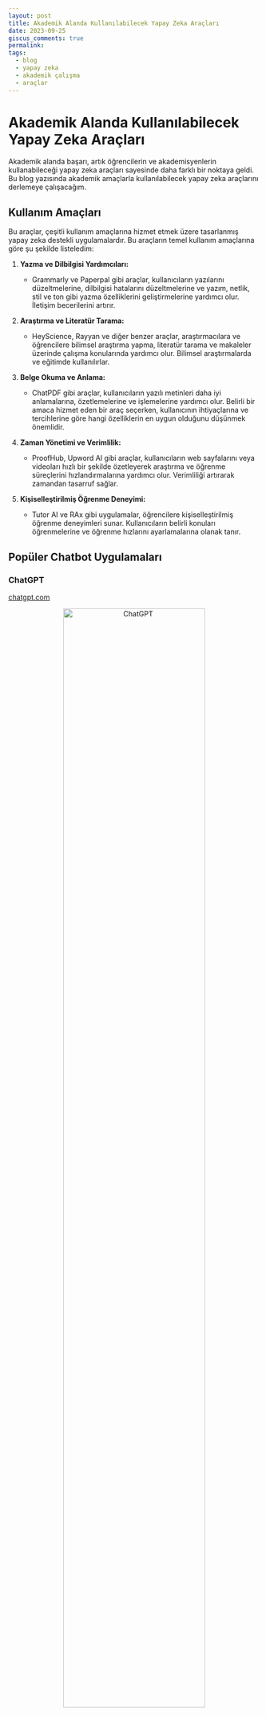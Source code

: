 ```yaml
---
layout: post
title: Akademik Alanda Kullanılabilecek Yapay Zeka Araçları
date: 2023-09-25
giscus_comments: true
permalink: 
tags:
  - blog
  - yapay zeka
  - akademik çalışma
  - araçlar
---
```


# Akademik Alanda Kullanılabilecek Yapay Zeka Araçları

Akademik alanda başarı, artık öğrencilerin ve akademisyenlerin kullanabileceği yapay zeka araçları sayesinde daha farklı bir noktaya geldi. Bu blog yazısında akademik amaçlarla kullanılabilecek yapay zeka araçlarını derlemeye çalışacağım.

## Kullanım Amaçları

Bu araçlar, çeşitli kullanım amaçlarına hizmet etmek üzere tasarlanmış yapay zeka destekli uygulamalardır. Bu araçların temel kullanım amaçlarına göre şu şekilde listeledim:

1. **Yazma ve Dilbilgisi Yardımcıları:**
   - Grammarly ve Paperpal gibi araçlar, kullanıcıların yazılarını düzeltmelerine, dilbilgisi hatalarını düzeltmelerine ve yazım, netlik, stil ve ton gibi yazma özelliklerini geliştirmelerine yardımcı olur. İletişim becerilerini artırır.

2. **Araştırma ve Literatür Tarama:**
   - HeyScience, Rayyan ve diğer benzer araçlar, araştırmacılara ve öğrencilere bilimsel araştırma yapma, literatür tarama ve makaleler üzerinde çalışma konularında yardımcı olur. Bilimsel araştırmalarda ve eğitimde kullanılırlar.

3. **Belge Okuma ve Anlama:**
   - ChatPDF gibi araçlar, kullanıcıların yazılı metinleri daha iyi anlamalarına, özetlemelerine ve işlemelerine yardımcı olur. Belirli bir amaca hizmet eden bir araç seçerken, kullanıcının ihtiyaçlarına ve tercihlerine göre hangi özelliklerin en uygun olduğunu düşünmek önemlidir.

4. **Zaman Yönetimi ve Verimlilik:**
   - ProofHub, Upword AI gibi araçlar, kullanıcıların web sayfalarını veya videoları hızlı bir şekilde özetleyerek araştırma ve öğrenme süreçlerini hızlandırmalarına yardımcı olur. Verimliliği artırarak zamandan tasarruf sağlar.

5. **Kişiselleştirilmiş Öğrenme Deneyimi:**
   - Tutor AI ve RAx gibi uygulamalar, öğrencilere kişiselleştirilmiş öğrenme deneyimleri sunar. Kullanıcıların belirli konuları öğrenmelerine ve öğrenme hızlarını ayarlamalarına olanak tanır.

## Popüler Chatbot Uygulamaları

### ChatGPT 
[chatgpt.com](https://chat.openai.com/)

<div align="center">
  <img src="https://images.pexels.com/photos/15863066/pexels-photo-15863066/free-photo-of-internet-teknoloji-is-dizayn.jpeg" alt="ChatGPT" width="75%">
</div>


Kasım 2022'de piyasaya sürülen OpenAI sohbet robotu ChatGPT, akademik araştırmacılara çeşitli şekillerde yardımcı olabilecek bir yapay zeka aracıdır. Ancak, botun sahip olduğu bilgilerin tamamen güvenilir olmadığını ve hatta bazen yanlış olabileceğini unutmamak önemlidir.

ChatGPT, araştırma konunuzla ilgili belirli soruları yanıtlayabilir. Aynı zamanda önemli makaleler, yazarlar veya eğilimler hakkında önerilerde bulunarak literatür taramasının ilk aşamalarına yardımcı olabilir. Ancak, güvenilir bilimsel kaynakları kullanarak kapsamlı bir literatür taraması yapmanız gerektiğini unutmamanız önemlidir.

Bu yapay zeka sohbet robotu ayrıca araştırma soruları, hipotezler veya deneysel tasarımlar hakkında fikir üretmenize yardımcı olabilir. Karmaşık kavramları basitleştirilmiş açıklamalarla sunarak anlayışınızı derinleştirmenize katkıda bulunabilir. Ayrıca, yazınızın dilbilgisi ve kelime seçimi konusunda da düzeltmeler yaparak daha akıcı ve anlaşılır bir metin oluşturmanıza yardımcı olabilir.

Aşağıdaki blog gönderisinde ChatGPT'nin akademik alanda nasıl kullanılabileceğini daha ayrıntılı olarak inceleyebilirsiniz: 

[ChatGPT: Akademik Araştırmalarda Kullanımı](https://canererden.com/blog/2023/akademik_yayinlarda_chatgpt_promptlar/)

Youtube'da bu konuda bir video da bulunmaktadır:

[![Video Title](https://img.youtube.com/vi/IqfYYxmbTuM/0.jpg)](https://www.youtube.com/watch?v=IqfYYxmbTuM)

Ancak, ChatGPT'nin sunduğu bilgilerin her zaman doğru ve güncel olmadığını unutmamanız önemlidir. Araştırma sürecinizin her aşamasında dikkatli ve eleştirel bir yaklaşım benimsemeli ve güvenilir kaynakları kullanmalısınız. ChatGPT, araştırma çalışmalarınızı destekleyebilir, ancak bu destek kapsamlı bir insan incelemesi ve güvenilir kaynakların kullanımı ile tamamlanmalıdır.

### Google Bard 
[https://bard.google.com/](https://bard.google.com/)

<div align="center">
  <img src="https://images.pexels.com/photos/18272890/pexels-photo-18272890/free-photo-of-bina-sanayi-kentsel-sirket.jpeg" alt="Google Bard academic usage" width="50%">
</div>

Bard, Google tarafından tasarlanan konuşmaya dayalı ve üretken bir yapay zeka sohbet robotudur. 137 milyar parametre üzerinde eğitilmiş olan Bard, geniş bir konuda bilgi sunabilir ve kullanıcıların çeşitli soruları yanıtlamak veya görevleri yerine getirmek için kullanabilirler. Benzer şekilde, ChatGPT gibi bir yapay zeka asistanı olarak işlev görür.

Bard, akademik araştırmacılara çeşitli şekillerde yardımcı olabilir. Örneğin, araştırma konunuzla ilgili belirli soruları yanıtlayabilir. Aynı zamanda önemli makaleler, yazarlar veya eğilimler hakkında önerilerde bulunarak literatür taramasının ilk aşamalarına yardımcı olabilir. 

<div align="center">
   <img src="https://d1aeya7jd2fyco.cloudfront.net/uploads/2023/05/22/top-10-ways-to-use-bard-as-a-student.webp" alt="How to use Google Bard for academic usage" width="90%">
</div>

Bununla ilgili daha fazla bilgi için aşağıdaki videoyu izleyebilirsiniz:

[![Video Title](https://img.youtube.com/vi/PbiwGAU5rj0/0.jpg)](https://www.youtube.com/watch?v=PbiwGAU5rj0)

Yine hatırlatalım... Güvenilir bilimsel kaynakları kullanarak kapsamlı bir literatür taraması yapmanız gerektiğini unutmamanız önemlidir.

## Yazma ve Dilbilgisi Yardımcıları

### Grammarly 
[grammarly.com](https://grammarly.com/)

<div align="center">
  <img src="https://bit.ly/46nvTbh" alt="Grammarly Academic Usage" width="75%">
</div>

Dilbilgisi açısından, kullanıcılar yapay zeka destekli çevrimiçi yazma yardımcısı Grammarly ile yazılarını geliştirebilirler. Grammarly, dilbilgisi, yazım, noktalama işaretleri ve dil stilini iyileştirmek için çeşitli araçlar sunar.

**Dilbilgisi ve Yazım Kontrolü:** Grammarly, kullanıcıların metinlerini dilbilgisi hatalarına ve yazım hatalarına karşı kontrol etmelerine yardımcı olur. Noktalama işaretleri

 dahil olmak üzere yazım hatalarını düzeltir.

**Stil ve Ton Düzenlemeleri:** Grammarly, metinlerin stilini ve tonunu iyileştirmek için öneriler sunar. Bu, metnin daha tutarlı ve etkili olmasına yardımcı olabilir.

**Alıntı Oluşturucu:** Araştırma makaleleri veya raporlar yazanlar için Grammarly, alıntılar ve kaynakları düzenlemek ve alıntıları oluşturmak için kullanışlı bir araç sunar.

**İntihal Kontrolü:** Grammarly, yazıların intihal içerip içermediğini kontrol etmek için kullanılabilir. Bu özellik, akademik ve profesyonel yazılarda çok önemlidir.

**Çeşitli Platformlara Entegrasyon:** Grammarly, Windows, Mac, iOS ve Android platformlarında 500.000'den fazla uygulama ve web sitesi ile sorunsuz bir şekilde entegre olabilir.

**Farklı Kullanıcı Gruplarına Uygun Planlar:** Grammarly, bireyler, gruplar, şirketler ve eğitim kurumları için farklı ihtiyaçları karşılamak üzere çeşitli planlar sunar.

**Blog İçerikleri:** Ayrıca, Grammarly farklı konularda bloglar sunar, bu da kullanıcıların dilbilgisi ve yazım konularında daha fazla bilgi edinmelerine yardımcı olabilir.

Grammarly, kullanıcıların yazılı iletişimlerini daha etkili ve doğru hale getirmelerine yardımcı olan güçlü bir dilbilgisi ve yazım aracıdır. Hem bireysel hem de kurumsal kullanıcılar için çeşitli özellikler sunar.

Ayrıca üniversitelere sunulan Grammarly Premium üyeliği ile ilgili bilgi almak için aşağıdaki bağlantıyı ziyaret edebilirsiniz:

[Grammarly Premium Üyeliği](https://www.grammarly.com/edu)

Word eklentisi sayesinde yazılarınızı doğrudan Word belgeleri üzerinde düzenleyebilirsiniz. Word eklentisi uzun dokümanlarda çok stabil çalışmasa da sabırlı bir kullanıcı ya da kısa yazılar için iş görebilir :) 

<div align="center">
   <img src="https://i.vgy.me/QV6W1i.png" alt="Grammarly Academic Usage" width="75%">
</div>

### Copy.ai
[https://copy.ai/](https://copy.ai/)

<div align="center">
  <img src="https://bit.ly/3sYXTUg" alt="Your Image" width="75%">
</div>

Copy.ai, yapay zeka destekli bir metin oluşturma platformudur. Bu platform, kullanıcılara çeşitli metinler oluşturmalarına yardımcı olur, örneğin reklam başlıkları, blog gönderileri, ürün açıklamaları, sosyal medya içerikleri ve daha fazlası. Kullanıcılar metin oluşturma görevlerini hızlandırmak ve metinlerini geliştirmek için Copy.ai'nin önerilerini kullanabilirler.

Copy.ai'nin bazı özellikleri şunlardır:

- **Ürün Açıklamaları:** E-ticaret siteleri ve mağazaları için ürün açıklamaları oluşturabilirsiniz.
- **Blog Gönderileri:** Blog yazarları için başlık ve içerik önerileri sunar.
- **Reklam Metinleri:** Dijital reklam kampanyaları için etkili başlıklar ve metinler oluşturabilirsiniz.
- **İçerik Genişletme:** Mevcut metinleri daha uzun ve kapsamlı hale getirebilirsiniz.

Copy.ai, metin yazarları, pazarlamacılar ve içerik üreticileri için hızlı ve yaratıcı bir metin oluşturma aracı olarak kullanılabilir. Ancak, kullanıcıların oluşturulan metinleri dikkatle gözden geçirerek ve özelleştirerek sonuçları kişiselleştirmeleri önemlidir.

Özelleştirilmiş metinler için önceden yüklenmiş komutları kullanabilirsiniz:

<div align="center">
  <img src="https://i.vgy.me/EC7RYv.png" alt="Your Image" width="75%">
</div>

Görebildiğim kadarıyla 30.000 karaktere kadar ücretsiz kullanım imkanı sunuyor. Ücretsiz sürümde oluşturulan metinlerin sonunda "Made with Copy.ai" ibaresi yer alıyor. Ücretli sürümde bu ibare kaldırılabiliyor.

### Paperpal
[https://paperpal.com/](https://paperpal.com/)

<div align="center">
  <img src="https://i.vgy.me/teFYhp.png" alt="Your Image" width="75%">
</div>

Paperpal, akademik yazılarınızı geliştirmenize yardımcı olan bir editör ve MS Word eklentisi sunan bir araçtır. Bu tür araçlar, yazım hatalarını, dil bilgisi sorunlarını ve yazı stilini geliştirmek için öneriler sunarak akademik yazıları daha etkili hale getirmenize yardımcı olabilir. MS Word eklentisi, kullanıcıların yazılarını doğrudan Word belgeleri üzerinde düzenleyerek işlerini kolaylaştırır.

Paperpal gibi araçlar, özellikle öğrenciler, araştırmacılar ve yazarlar için yararlıdır. Yazdıkları metinleri daha profesyonel ve anlaşılır hale getirmek isteyen kişiler için önemli bir kaynak olabilirler.

MS Word eklentileri, kullanıcıların metinlerini yazarken veya düzenlerken bu tür yazım ve dilbilgisi hatalarını hızlı bir şekilde tespit edip düzeltebilmelerini sağlar. Bu da yazıların kalitesini artırabilir ve daha güvenilir hale getirebilir.

Aylık 200 düzeltmeye kadar ücretsiz olarak sunuyor. Ayrıca Word eklentisi sayesinde yazılarınızı doğrudan Word belgeleri üzerinde düzenleyebilirsiniz.

<div align = "center">
   <img src="https://i.vgy.me/FJ70Dm.png" alt="Paperpal Academic Usage" width="75%">
</div>


### ProWritingAid 
[prowritingaid.com](https://prowritingaid.com/)

<div align="center">
  <img src="https://i.vgy.me/8mVRMR.png" alt="ProWritingAid Academic Usage" width="75%">
</div>

ProWritingAid, kullanıcıların yazılarını düzeltmelerine ve geliştirmelerine yardımcı olan bir dilbilgisi ve yazım aracıdır. Bu araç, dilbilgisi, yazım, noktalama işaretleri ve dil stilini iyileştirmek için çeşitli araçlar sunar.

**Dilbilgisi ve Yazım Kontrolü:** ProWritingAid, kullanıcıların metinlerini dilbilgisi hatalarına ve yazım hatalarına karşı kontrol etmelerine yardımcı olur. Noktalama işaretleri dahil olmak üzere yazım hatalarını düzeltir.

**Stil ve Ton Düzenlemeleri:** ProWritingAid, metinlerin stilini ve tonunu iyileştirmek için öneriler sunar. Bu, metnin daha tutarlı ve etkili olmasına yardımcı olabilir.

**Alıntı Oluşturucu:** Araştırma makaleleri veya raporlar yazanlar için ProWritingAid, alıntılar ve kaynakları düzenlemek ve alıntıları oluşturmak için kullanışlı bir araç sunar.

**İntihal Kontrolü:** ProWritingAid, yazıların intihal içerip içermediğini kontrol etmek için kullanılabilir. Bu özellik, akademik ve profesyonel yazılarda çok önemlidir.

**Çeşitli Platformlara Entegrasyon:** ProWritingAid, Windows, Mac, iOS ve Android platformlarında 500.000'den fazla uygulama ve web sitesi ile sorunsuz bir şekilde entegre olabilir.

**Farklı Kullanıcı Gruplarına Uygun Planlar:** ProWritingAid, bireyler, gruplar, şirketler ve eğitim kurumları için farklı ihtiyaçları karşılamak üzere çeşitli planlar sunar.

**Blog İçerikleri:** Ayrıca, ProWritingAid farklı konularda bloglar sunar, bu da kullanıcıların dilbilgisi ve yazım konularında daha fazla bilgi edinmelerine yardımcı olabilir.

ProWritingAid, kullanıcıların yazılı iletişimlerini daha etkili ve doğru hale getirmelerine yardımcı olan güçlü bir dilbilgisi ve yazım aracıdır. Hem bireysel hem de kurumsal kullanıcılar için çeşitli özellikler sunar.

Birçok eklenti ve entegrasyon seçeneği sunuyor. Ayrıca Word eklentisi sayesinde yazılarınızı doğrudan Word belgeleri üzerinde düzenleyebilirsiniz.

<div align = "center">
   <img src="https://i.vgy.me/73dxJA.png" alt="ProWritingAid Academic Usage" width="75%">
</div>

### Trinka
[trinka.ai](https://trinka.ai/)

<div align="center">
  <img src="https://i.vgy.me/8MuwgO.png" alt="Your Image" width="75%">
</div>


Trinka, akademik ve teknik metinlerinizde dil düzeltme konusunda size yardımcı olabilecek etkili bir yapay zeka aracıdır.

Trinka'nın sunduğu en büyük avantajlardan biri, 5000 kelimeye kadar olan metinlerinizi ücretsiz olarak düzeltebilme imkanı sunmasıdır. Özellikle aylık 5000 kelime sınırlaması, birçok kullanıcı için yeterli bir hizmet sunar. Üstelik bu sınırlama sayesinde Trinka'yı deneyerek, ihtiyaçlarınıza ve yazım düzeltme beklentilerinize uygunluğunu değerlendirebilirsiniz.

Trinka'nın kullanımı oldukça basit ve hızlıdır. Metinlerinizi yükleyerek veya doğrudan arayüze yapıştırarak hızlıca düzeltilmesini istediğiniz kelime sayısına göre talebinizi iletebilirsiniz. Özellikle acil bir düzeltme gerektiğinde Trinka, sizi bekletmeden hızlı bir şekilde düzeltilmiş metinlerinizi sunar.

Premium sürümünün yıllık 80 dolarlık bir ücretle sunulduğunu belirtmek gerekir. Ancak, aylık 5000 kelimeyi ücretsiz olarak düzeltebildiğiniz için, özellikle bütçe dostu bir alternatif arayanlar için Trinka ücretsiz versiyonu oldukça cazip bir seçenek sunmaktadır.

Sonuç olarak, Trinka, akademik ve teknik yazılarınızın dil bilgisi ve yazım hatalarını düzeltmek için kullanabileceğiniz etkili bir çevrimiçi araç olarak dikkat çekmektedir. Ücretsiz sürümü, aylık 5000 kelime sınırlamasıyla çoğu kullanıcının ihtiyaçlarını karşılayabilirken, daha fazla özellik ve hız için Premium sürümüne yatırım yapma seçeneği de mevcuttur. Trinka'nın kolay kullanımı ve etkili düzeltme önerileri, yazılarınızın kalitesini artırmak için güçlü bir yardımcı olabilir.

### Writefull
[writefull.com](https://writefull.com/)

<div align="center">
  <img src="https://i.vgy.me/4WErO2.png" alt="Your Image" width="75%">
</div>

Writefull, yazılarınızı geliştirmek ve dil kullanımınızı mükemmelleştirmek için tasarlanmış bir yazılım aracıdır. Bu araç, metinlerinizi analiz eder ve size yazım hataları, dilbilgisi düzeltmeleri ve yazılarınızın daha akıcı hale gelmesini sağlayacak öneriler sunar.

1. **Dilbilgisi ve Yazım Kontrolü:** Writefull, yazım hatalarını tespit eder ve size düzeltme önerileri sunar. Bu sayede yazılarınız daha profesyonel ve güvenilir bir izlenim bırakır.

2. **Kelime ve İfade Önerileri:** Kelime seçimleri ve ifadeler, yazılarınızın etkisini büyük ölçüde etkileyebilir. Writefull, daha uygun kelime seç

enekleri ve ifadeleri önererek yazılarınızı daha zengin hale getirir.

3. **Akademik Yazılar İçin Uygunluk:** Writefull, özellikle akademik yazılar yazanlar için büyük bir yardımcıdır. Makalelerinizi bilimsel terminolojiye uygun hale getirir ve atıf önerileri sunar.

4. **Dil Çevirisi:** İkinci bir dilde yazılarınızı yazıyorsanız, Writefull dil çevirisi özelliği ile yazılarınızın doğru ve anlaşılır olduğundan emin olmanızı sağlar.

5. **Grafikler ve Tablolar İçin Yardım:** Grafikler ve tabloların yazılarınızı desteklemesi önemlidir. Writefull, bu unsurları daha etkili bir şekilde kullanmanız için öneriler sunar.

Writefull, kullanımı kolay bir arayüze sahiptir ve çeşitli yazı türleri için özelleştirilebilir. Ücretsiz sürümü, temel düzeltmeler ve öneriler sunarken, premium sürüm daha fazla özellik ve hız sağlar.

<div align="center">
   <img src="https://i.vgy.me/31EOxF.png" alt="Writefull Academic Usage" width="75%">
</div>

Sonuç olarak, Writefull, yazılarınızın kalitesini artırmak ve daha etkili iletişim kurmanızı sağlamak için güçlü bir araçtır. Dilbilgisi, yazım ve ifade konularında sizi desteklerken, akademik yazılarınızı daha profesyonel hale getirmeniz için özellikle faydalıdır. Writefull ile yazılarınızı mükemmelleştirin ve iletişim becerilerinizi geliştirin.

### Wordvice AI

[https://wordvice.ai/](https://wordvice.ai/)

<div align="center">
  <img src="https://bit.ly/3sYXTDK" alt="Your Image" width="75%">
</div>

Wordvice AI, akademik makalelerde, ödevlerde, iş e-postalarında ve diğer İngilizce yazılarda hataları otomatik olarak bulur ve düzeltir.

- Gerçek zamanlı dilbilgisi ve noktalama işaretleri kontrolleri
- İngilizce yazılara uygun kelime bilgisi, ton ve stil düzeltmeleri
- Anlaşılması kolay hata açıklamaları sağlar
- Akademik makaleler, iş/e-posta metin düzeltmeleri konusunda uzmandır

### Hemingway Editor
[hemingwayapp.com](https://hemingwayapp.com/)
<div align="center">
  <img src="https://i.vgy.me/8JKzFS.png" alt="Your Image" width="75%">
</div>

Hemingway Editor, kullanıcıların yazılarını düzeltmelerine ve geliştirmelerine yardımcı olan bir dilbilgisi ve yazım aracıdır. Bu araç, dilbilgisi, yazım, noktalama işaretleri ve dil stilini iyileştirmek için çeşitli araçlar sunar.


### Quillbot
[https://quillbot.com/](https://quillbot.com/)


<div align="center">
  <img src="https://bit.ly/3LC2XEJ" alt="Your Image" width="75%">
</div>

Quillbot, özellikle akademik araştırmacılar için yararlı olan yazma ve dil geliştirme özelliklerine sahip, Wordvice AI'ye benzer başka bir AI aracıdır. İntihalden kaçınmak için açıklama yapan, kelime önerileri sağlayan ve alternatif kelime seçenekleri sunan gelişmiş algoritmalara dayanmaktadır. "Genişlet" özelliği, birkaç anahtar kelime veya kelime öbeğinden içerik üreterek yazma süreci sırasında beyin fırtınasına yardımcı olur.

Quillbot ayrıca, ana dili İngilizce olmayan kişiler veya dil becerilerini geliştirmek isteyen araştırmacılar için özellikle yararlı olabilecek önerileriyle ilgili açıklamalar da sunuyor. Yabancı dildeki kaynaklarla çalışanlar için Quillbot, doğru referanslamayı sağlamak amacıyla metni birçok farklı dile çevirebilir.

### Scholarly
[https://scholarly.ai/](https://scholarly.ai/)

<div align="center">
  <img src="https://bit.ly/3rqN9xD" alt="Your Image" width="75%">
</div>

Scholarcy, en son araştırmaları takip etmenize ve herhangi bir belgenin işinizle ne kadar alakalı olduğunu hızlı bir şekilde değerlendirmenize yardımcı olmak için makaleleri, raporları ve kitap bölümlerini okuyup özetleyen çevrimiçi bir araştırma aracı olan dijital asistanınızdır. Önemli bilgileri tanımlar ve verileri ilgili kategorilere ayırır.

Scholarcy, herhangi bir Word veya PDF belgesinin özet bilgi kartını oluşturur ve alıntı yapılan kaynakların açık erişim sürümlerine bağlantılar içerir. Ayrıca, bilgileri daha kolay anlaşılır bir şekilde görüntülemek için makalelerden şekil, tablo ve görseller çıkaracak şekilde de yapılandırılabilir.

### LanguageTool
[languagetool.org](https://languagetool.org/)

<div align="center">
  <img src="https://i.vgy.me/NA7S9c.png" alt="LanguageTool Academic Usage" width="75%">
</div>

LanguageTool, kullanıcıların yazılarını düzeltmelerine ve geliştirmelerine yardımcı olan bir dilbilgisi ve yazım aracıdır. Bu araç, dilbilgisi, yazım, noktalama işaretleri ve dil stilini iyileştirmek için çeşitli araçlar sunar.


### EssayBot
[https://essaybot.com/](https://essaybot.com/)

<div align="center">
  <img src="https://i.vgy.me/g0koGZ.png" alt="Your Image" width="75%">
</div>

EssayBot, öğrencilerin ve yazılı içerik üreticilerinin yazma süreçlerini hızlandırmalarına yardımcı olan bir yapay zeka tabanlı yazma asistanıdır. EssayBot, metin yazma görevlerini kolaylaştırmak için öneriler sunar ve kullanıcıların yazdıkları metinleri geliştirmelerine yardımcı olur.

EssayBot'ın bazı özellikleri şunlardır:

- **Konu ve Başlık Önerileri:** Kullanıcıların yazma görevleri için uygun başlık ve konuları bulmalarına yardımcı olur.
- **Metin Oluşturma:** EssayBot, kullanıcıların belirli bir konu hakkında yazı yazmalarına yardımcı olur. Bu özellik, özellikle ödevler ve makaleler için faydalıdır.
- **Kaynak Önerileri:** EssayBot, kullanıcılara belirli bir konu hakkında makale ve kaynak önerileri sunar.
- **Dilbilgisi ve Yazım Kontrolü:** Metinlerdeki dilbilgisi hatalarını ve yazım hatalarını düzeltir.

EssayBot, yazma sürecini hızlandırmak ve kullanıcıların yazdıkları metinleri geliştirmelerine yardımcı olmak için kullanılabilecek bir araçtır. Ancak, akademik bağlamda kullanılırken öğrencilerin kendi araştırmalarını yapmaları ve metinleri özgün ve doğru bir şekilde oluşturmaları önemlidir.

# Araştırma ve Literatür Tarama

Bu araçlar, araştırmacılara farklı ihtiyaçlarına uygun şekillerde yardımcı olabilir. İhtiyaçlarınıza ve araştırma süreçlerinize bağlı olarak, bu araçlardan bir veya birkaçını seçebilirsiniz. Bazı araçlar ücretsizken, bazıları ücretli olabilir. Bu nedenle, araçları kullanmadan önce fiyatlandırma politikalarını kontrol etmeniz önemlidir. Ayrıca, araçların sunduğu özellikleri ve kullanım kolaylığını değerlendirmek için deneme sürümlerini kullanabilirsiniz. 

1. **scite:** Alıntıları izlemek ve makaleleri izlemek için kullanışlıdır. Eğer özellikle makalelerin alıntı durumlarını görmek istiyorsanız bu aracı tercih edebilirsiniz. [https://scite.ai/](https://scite.ai/)

2. **Consensus:** Evet/hayır sorularına cevap arıyorsanız veya hızlı bir özetlemeye ihtiyacınız varsa bu aracı kullanabilirsiniz. Basit sorulara hızlı yanıtlar almak için idealdir. [https://consensus.ai/](https://consensus.ai/)

3. **Elicit:** Araştırma kaynaklarını detaylı bir şekilde bulmak ve incelemek için kullanabilirsiniz. Özellikle metin özetleri ve metin içi alıntılar gibi özellikler, araştırma materyallerini daha ayrıntılı bir şekilde değerlendirmenizi sağlar. [https://elicit.org/](https://elicit.org/)

4. **Semantic Scholar:** Bilimsel içeriklere odaklanmak ve araştırma trendlerini takip etmek istiyorsanız bu platformu düşünebilirsiniz. Makale analizi ve önerileri ile güncel bilgilere erişim sağlar. [https://www.semanticscholar.org/](https://www.semanticscholar.org/)

5. **ResearchRabbit:** Literatür koleksiyonları oluşturmak ve ilgi alanlarınıza göre öneriler almak için kullanabilirsiniz. Ayrıca alanlar, yazarlar ve kamplar arasındaki bağlantıları görsel olarak keşfetmek için de kullanışlıdır. [https://www.researchrabbit.ai/](https://www.researchrabbit.ai/)

6. **Bit.ai:** Çevrimiçi araştırmaları düzenlemek ve çeşitli formatlardaki içeriği bir arada sunmak için uygundur. Özellikle içerik odaklı işletmeler ve blog yazarları için faydalı olabilir. [https://bit.ai/](https://bit.ai/)

7. **OpenRead:** Veri çıkartma, not alma ve soru-cevap sistemi gibi özellikleri ile araştırma materyalleriyle etkileşim kurmayı kolaylaştırır. [https://openread.ai/](https://openread.ai/)

8. **HeyScience:** Bilimsel araştırmaları analiz etmek ve önemli bilgileri hızlıca çıkarmak istiyorsanız bu platformu düşünebilirsiniz. [https://www.heyscience.com/](https://www.heyscience.com/)

9. **Rayyan:** Sistematik literatür incelemeleri yapmak için idealdir. Referansları düzenlemek, filtrelemek ve işbirliği yapmak için kullanabilirsiniz. [https://www.rayyan.ai/](https://www.rayyan.ai/)

10. **RAx:** Araştırma projeleri oluşturmak ve işbirliği yapmak için kullanışlıdır. Notlar, yorumlar ve işbirliği özellikleri sunar. [https://rax.ai/](https://rax.ai/)

11. **Jenni AI:** İçerik üretimi ve yazma konularında yardımcı olan bir yapay zeka yazma asistanıdır. İçerik odaklı işlerde ve blog yazılarında kullanışlıdır. [https://jenni.ai/](https://jenni.ai/)

12. **Iris AI:** Makale bulma, özetleme ve araştırma fikirleri üretme konularında yardımcı olur. [https://iris.ai/](https://iris.ai/)

13. **Upword:** İçerik üretimi, yazım ve dilbilgisi düzeltilmesi konularında kullanışlıdır. [https://upword.ai/](https://upword.ai/)

14. **Perplexity AI:** Dil modelleri ve arama motorları sunan bir platformdur. [https://perplexity.ai/](https://perplexity.ai/)

15. **ReadCube Papers:** Bilimsel makalelere erişim ve yönetim konusunda kullanışlıdır. Notlar, açıklamalar ve işbirliği özellikleri sunar. [https://www.papersapp.com/](https://www.papersapp.com/)

16. **Kopernio:** Bilimsel makalelere erişim ve yönetim konusunda kullanışlıdır. [https://kopernio.com/](https://kopernio.com/)
17. **Scinapse:** Bilimsel makalelere erişim ve yönetim konusunda kullanışlıdır. [https://scinapse.io/](https://scinapse.io/)
18. **Readx:** Bilimsel makalelere erişim ve yönetim konusunda kullanışlıdır. [https://readx.io/](https://readx.io/)
19. **Read by QxMD:** Bilimsel makalelere erişim ve yönetim konusunda kullanışlıdır. [https://www.qxmd.com/read-by-qxmd/](https://www.qxmd.com/read-by-qxmd/)
 
## Belge Okuma ve Anlama

### ChatPDF
[https://www.chatpdf.com/](https://www.chatpdf.com/)

<div align="center">
  <img src="https://i.vgy.me/8uuy3H.png" alt="ChatPDF Academic" width="75%">
</div>

ChatPDF, herhangi bir PDF ile hızlı ve kolay bir şekilde etkileşimde bulunmanızı sağlayan bir yapay zeka aracıdır. Bu araç, yasal sözleşmelerden, mali raporlardan, kılavuzlardan ve eğitim materyallerinden bilgi edinmenize yardımcı olur. Öğrenciler sınavlara hazırlanırken, ev ödevlerinde destek alırken ve çoktan seçmeli soruları saniyeler içinde yanıtlarken ChatPDF'i tercih ediyorlar. Araştırmacılar ise bilimsel makalelerden, akademik çalışmalardan ve kitaplardan ilgili bilgileri hızlı bir şekilde çıkarmak için bu aracı kullanıyorlar.

Alternatifler:
1. [ChatPDF Resmi Websitesi](https://chatpdf.ai/)
2. [Sider ChatPDF](https://sider.ai/chatpdf)

### Typeset.io (SciSpace)
[https://typeset.io/](https://typeset.io/)

<div align="center">
  <img src="https://i.vgy.me/BLRvQu.png" alt="Typeset io Academic" width="75%">
</div>

Typeset.io, hedef dergilerin ve yayıncıların belirli şablonlarını hızlı ve verimli bir şekilde karşılamanıza yardımcı olan kapsamlı bir platformdur. Bu platform, araştırmacılar, yazarlar ve akademisyenler için özellikle değerlidir, çünkü önceden tanımlanmış taslak şablonları ve otomatik biçimlendirme araçları sunar.

**Özellikler:**

1. **Taslak Şablonlar:** Typeset.io, farklı dergilerin ve yayıncıların özel gereksinimlerine uygun olarak tasarlanmış önceden tanımlanmış taslak şablonları sunar. Bu, yazınızı hızlı bir şekilde hedef dergilere uygun biçimde düzenlemenize yardımcı olur.

2. **Otomatik Biçimlendirme:** Metninizi girdiğinizde, Typeset.io otomatik olarak uygun biçimlendirmeyi uygular. Bu, makalenizin veya çalışmanızın profesyonel bir görünüm kazanmasını sağlar.

3. **Alıntı Yönetimi:** Typeset.io, alıntılarınızı ve kaynaklarınızı düzenlemenize yardımcı olur. Otomatik olarak metin içi alıntılar ve kaynakçalar oluşturabilir.

4. **İntihal Tespit:** Platform, yazınızın intihal içerip içermediğini kontrol etmenize yardımcı olur. Bu, akademik dürüstlüğü korumanıza yardımcı olur.

5. **Veritabanı ve Yayın Yerleri:** Dahili bir veritabanı, uygun yayın yerlerini belirlemenize yardımcı olur. Dergileri ve onların gereksinimlerini listeleyerek başvuru sürecinizi kolaylaştırır.

6. **İşbirliği İmkanı:** Typeset.io, bir grup insanın aynı belge üzerinde aynı anda çalışmasına olanak tanır. Bu, araştırma işbirlikleri için son derece kullanışlıdır.

7. **Yazma Yapay Zeka Aracı:** Yazınızın kalitesini artırmak için yazma yapay zeka aracı sunar.

Typeset.io, araştırmalarınızı daha profesyonel hale getirirken zaman ve çaba tasarrufu sağlayan bir araç olarak öne çıkar. Akademik ve araştırma çalışmalarınızı daha düzenli ve etkili hale getirmenize yardımcı olur.

### ChatDoc
[https://chatdoc.com/](https://chatdoc.com/)

<div align="center">
  <img src="https://i.vgy.me/cWKRuq.png" alt="ChatDoc Academic Usage" width="75%">
</div>

ChatDOC, PDF belgelerindeki metinleri, tabloları ve grafikleri anlayabilen bir yapay zeka dil modeli olan ChatGPT temelinde çalışan bir dosya okuma yardımcısıdır. İşte ChatDOC'un temel özellikleri:

**1. Veri Toplama ve Özetleme:** ChatDOC, PDF belgelerini hızlı bir şekilde okur, verileri toplar ve net yanıtlar sunar. Kullanıcılara belgelerindeki önemli bilgilere hızlıca erişme imkanı tanır.

**2. Tablo ve Kelime Seçimi:** ChatDOC'un gelişmiş yapay zeka motoru, kullanıcıların belgelerinden belirli tabloları veya kelimeleri seçmelerine olanak tanır. Bu, veri analizini daha etkili hale getirir.

**3. Doğruluk Kontrolü:** ChatDOC, yorumları belgelerden yapılan tam alıntılarla destekler, böylece doğruluk kontrolü yapabilir. Bu, belgelerin güvenilirliğini artırır.

**4. Ücretsiz Kullanım:** ChatDOC hesabına kaydolan herkes, platformu ücretsiz olarak kullanabilir. Kullanıcılar belirli sınırlamalara tabidir, ancak hızlı ve etkili bir dosya okuma deneyimi sunar.

**5. Dosya Arama:** Kullanıcılar ChatDOC ile yüklenen belgeleri kolayca arayabilirler. Bu, belge koleksiyonunu düzenli ve erişilebilir hale getirir.

ChatDOC, özellikle kitaplar, kılavuzlar, araştırma makaleleri ve diğer materyalleri incelemek isteyenler için kullanışlı bir araç olarak tasarlanmıştır. Yapay zeka sayesinde, belgelerin içeriğini hızlıca anlamak ve özetlemek daha kolay hale gelir, bu da daha hızlı öğrenmeye ve bilgiye erişmeye yardımcı olabilir.

<video src="https://cdn.pdppt.com/chatdoc/static/136096b1d4db115ae7228bfc17e34f52/1-1.mp4" controls="controls" style="max-width: 90%;">
</video>


### DocLime
[https://doclime.com/](https://doclime.com/)

<div align="center">
  <img src="https://i.vgy.me/DJHVyw.png" alt="DocLime Academic" width="75%">
</div>


DocLime, PDF belgelerinden ilgili verileri ve çözümleri hızlı ve kolay bir şekilde çıkarmaya yardımcı olan bir uygulamadır. İşte DocLime'ın temel özellikleri:

**1. PDF Analizi:** DocLime, yüklenen PDF belgelerini yapay zeka teknolojisi kullanarak analiz eder. Bu sayede belgelerdeki önemli bilgilere hızlıca erişim sağlar.

**2. Hızlı ve Doğru Yanıtlar:** Kullanıcılar, belgelerle ilgili soruları sormak için DocLime'ı kullanabilirler. Uygulama, sorulara hızlı ve doğru yanıtlar üretir.

**3. Kullanıcı Dostu Tasarım:** DocLime, kullanıcı dostu ve anlaşılır bir tasarıma sahiptir, bu nedenle her teknik beceri düzeyindeki kullanıcılar tarafından kullanılabilir.

**4. Manuel Aramanın İhtiyacını Ortadan Kaldırma:** DocLime, kullanıcıların belgelerden bilgi çıkarmak için manuel arama yapma ihtiyacını ortadan kaldırmayı amaçlar. Bu, zaman tasarrufu sağlar.

**5. Soru Sorma:** Kullanıcılar DocLime ile PDF dosyalarını yükleyebilir ve anında soru sorabilirler. Bu, belgeleri daha etkili bir şekilde incelemelerine olanak tanır.

DocLime, özellikle belge analizi ve bilgi çıkarma süreçlerini hızlandırmak isteyenler için kullanışlı bir araç olarak öne çıkıyor. Yapay zeka sayesinde, belgelerdeki verilere daha hızlı ve kolay bir şekilde erişmek mümkün olur.

<video src="https://doclime.com/videos/doclime_4k.mp4" controls="controls" style="max-width: 90%;">

### Docalysis
[https://docalysis.com/](https://docalysis.com/)

<div align="center">
  <img src="https://i.vgy.me/rc0H3a.png" alt="DocAlysis Academic" width="75%">
</div>

DocAlysis, yoğun bir şekilde makale okumak zorunda olan ekipler ve meşgul profesyoneller için tasarlanmış bir yapay zeka destekli uygulamadır. Bu uygulama, PDF dosyalarıyla etkileşime girmenize ve sorularınıza hızlı yanıtlar almanıza olanak tanır, böylece manuel belge okuma sürecinden saatlerce tasarruf edebilirsiniz. Kullanıcılar, makalelerini güvenli bir şekilde Docaliz'e gönderebilir ve içerikleri hakkında yapay zekayı sorgulayabilirler. Uygulama, gelişmiş doğal dil işleme (NLP) teknolojisi kullanarak kullanıcıların sorularını çözmek ve metinden uygun yanıtları vermek için tasarlanmıştır.

Geleneksel metin sayfalarını okuma yaklaşımının aksine, AI destekli sohbet işlevi, materyali daha konuşkan ve ilgi çekici bir deneyim haline getirir.

DocAlysis, özellikle büyük miktarda makale okuma gerektiren profesyonel ve akademik alanlarda çalışanlar için büyük bir kolaylık sunuyor.

### Sharly AI
[https://sharly.ai/](https://sharly.ai/)

<div align="center">
  <img src="https://i.vgy.me/c2qQJy.png" alt="Sharly Academic" width="75%">
</div>

Sharly AI, uzun ve karmaşık makaleleri daha hızlı anlamak ve özümsemek için üretken yapay zeka kullanarak profesyonellere yardımcı olan bir verimlilik uygulamasıdır. Bu uygulama, en yeni dil modellerini ve doğal dil işleme teknolojisini kullanarak belgeyle ilgili sorulara kesin ve yerinde yanıtlar sunar. Bu sayede kullanıcılar, zamanlarını önemli ölçüde tasarruf edebilirler. Sharly AI'nın kullanıcı dostu arayüzü sayesinde, kullanıcılar anlamak istedikleri materyali kolayca yükleyebilir, sorular sorabilir ve ilgili yanıtları alabilirler.

GPT ile yapılan görüşmede, aracın doğruluğunun %95 olduğu belirlendi ve kullanımın kolay olduğu vurgulandı. Kullanıcılar ayrıca çalışmalarını arkadaşlarıyla özel olarak paylaşarak işbirliğini ve geri bildirimi kolaylaştırabilirler. Sharly AI'nın kullanım alanları çok geniş olup, pazar analizi ve finansal raporlama gibi farklı sektörlerde kullanılabilir. Bu uygulama, profesyonellerin verimliliğini artırmak için güçlü bir araç sunar.

### Docsumo
[https://docsumo.com/](https://docsumo.com/)
<div align="center">
  <img src="https://i.vgy.me/oe7nPq.png" alt="Docsumo Academic Usage" width="75%">
</div>

Docsumo, belgeleri otomatik olarak okuyan ve verileri çıkaran bir yapay zeka platformudur. Bu platform, belgeleri okumak ve verileri çıkarmak için gelişmiş optik karakter tanıma (OCR) teknolojisini kullanır. İşte Docsumo'nun temel özellikleri:

**1. Belgeleri Otomatik Okuma:** Docsumo, belgeleri otomatik olarak okur ve verileri çıkarır. Bu, belgeleri manuel olarak okumak ve verileri elle girmekten çok daha hızlı ve daha kolaydır.

**2. Veri Çıkarma:** Platform, belgelerden veri çıkarmak için gelişmiş optik karakter tanıma (OCR) teknolojisini kullanır. Bu, verileri daha hızlı ve daha doğru bir şekilde çıkarmanıza olanak tanır.

**3. Veri Doğrulama:** Docsumo, verileri doğrulamak için yapay zeka teknolojisini kullanır. Bu, verilerin doğruluğunu artırır ve hataları azaltır.

**4. Veri Aktarımı:** Platform, verileri doğrudan Excel veya Google Sheets'e aktarmanıza olanak tanır. Bu, verileri daha kolay analiz etmenize ve işlemenize yardımcı olur.

**5. Veri Analizi:** Docsumo, verileri analiz etmek için yapay zeka teknolojisini kullanır. Bu, verileri daha iyi anlamanıza ve daha iyi kararlar vermenize yardımcı olur.

## Zaman Yönetimi ve Verimlilik

### ProofHub
[https://www.proofhub.com/](https://www.proofhub.com/)

<div align="center">
  <img src="https://i.vgy.me/SNpA5g.png" alt="Proofhub Academic" width="75%">
</div>

ProofHub, araştırmacılar için tasarlanmış kapsamlı bir proje yönetimi ve işbirliği aracıdır. Bu platform, araştırmacıların projelerini etkili bir şekilde yönetmelerini ve ekipleriyle işbirliği yapmalarını kolaylaştırır. İşte ProofHub'ın ana özellikleri:

**1. Görev ve Proje Yönetimi (Kanban Araçları, Gantt Şemaları):** ProofHub, araştırmacıların projelerini görsel olarak yönetmelerine olanak tanır. Kanban tahtaları ve Gantt şemaları gibi araçlarla görevleri oluşturabilir, sıralayabilir ve izleyebilirsiniz. Bu sayede projenizin ilerlemesini daha iyi takip edebilirsiniz.

**2. Merkezi Platform İşbirliğini ve İletişimi Kolaylaştırır:** Platform, ekip üyeleri arasındaki iletişimi ve işbirliğini kolaylaştırır. Görevler, projeler ve belgeler merkezi bir konumda bulunduğu için ekip üyeleri verilere daha hızlı erişebilir ve işbirliği yapabilir.

**3. Zaman Takibi ve Planlama:** ProofHub, zaman takibi ve planlama işlevleri sunar. Bu, projelerin zaman çizelgelerini oluşturmanıza, süreleri takip etmenize ve son teslim tarihlerini kaçırmamanıza yardımcı olur.

**4. İş Akışı Otomasyonu:** Platform, iş akışlarını otomatikleştirmenizi sağlar. Bu, belirli görevleri veya süreçleri otomatik olarak başlatmanıza ve takip etmenize yardımcı olur.

**5. Güvenlik ve Erişim Kontrolü:** ProofHub, güvenlik ve erişim kontrolüne önem verir. Proje verilerinizi güvende tutar ve belirli kullanıcılara erişim izinleri atayabilirsiniz.

ProofHub, araştırmacıların projelerini daha verimli bir şekilde yönetmelerini, iletişimlerini geliştirmelerini ve zamanlarını daha etkili bir şekilde kullanmalarını sağlar. Bu platform, akademik ve bilimsel araştırmaların yönetimini daha kolay hale getirir ve ekip işbirliğini teşvik eder.

### Gradescope
[https://www.gradescope.com/](https://www.gradescope.com/)


<div align="center">
  <img src="https://i.vgy.me/ALEc8L.png" alt="Gradescope Academic" width="75%">
</div>

Gradescope, eğitim kurumlarında yaygın olarak kullanılan bir yapay zeka destekli not verme ve geri bildirim aracıdır. Bu platform, eğitmenlere ödevler, sınavlar ve kodlama projeleri gibi öğrenci çalışmalarını değerlendirme işini büyük ölçüde otomatikleştirmelerine olanak tanır. İşte Gradescope'un temel özellikleri:

**1. Otomatik Not Verme:** Gradescope, makine öğrenimi algoritmalarını kullanarak öğrenci çalışmalarını otomatik olarak değerlendirebilir. Bu, öğrenci işlerini hızlı bir şekilde puanlama ve notlandırma sürecini büyük ölçüde hızlandırır.

**2. Kod İncelemesi:** Platform, kodlama projelerini incelemek için kullanışlıdır. Kodu analiz edebilir, hataları belirleyebilir ve öğrencilere geri bildirim sağlayabilir.

**3. El Yazısı Tanıma:** Gradescope, öğrencilerin el yazısını tanıyabilen bir yeteneğe sahiptir. Bu, yazılı sınavlar veya el yazısı içeren ödevler için kullanışlıdır.

**4. Derinlemesine Geri Bildirim:** Sadece not vermekle kalmaz, aynı zamanda öğrencilere derinlemesine geri bildirim sağlayabilir. Bu, öğrencilerin nerede hata yaptıklarını ve nasıl geliştirebileceklerini anlamalarına yardımcı olur.

Gradescope, eğitmenlerin değerlendirme süreçlerini daha verimli ve öğrencilere daha anlamlı geri bildirimler sunacak şekilde optimize etmelerine yardımcı olur. Ayrıca, büyük sınıflarda veya karmaşık değerlendirme görevlerinde zaman tasarrufu sağlar ve değerli öğretim kaynaklarını serbest bırakır.

### MagicSchool.ai
[https://magicschool.ai/](https://magicschool.ai/)

<div align="center">
  <img src="https://i.vgy.me/as8o3l.png" alt="MagicSchool Academic" width="75%">
</div>

MagicSchool.ai, öğretmenlerin sınıf dışındaki ek görevleri daha verimli bir şekilde yönetmelerine yardımcı olan kapsamlı bir araçtır. Bu platform, öğretmenlere ders içeriği oluşturmadan, iletişim kurmaya, öğrenci destek sağlamaktan, etkinlik organizasyonuna kadar birçok alanda yardımcı olur. İşte MagicSchool.ai'nin temel özellikleri:

1. Planlama: Ders planlama, etkinliklerin ve görevlerin düzenlenmesi için kullanabileceğiniz özellikler sunar. Bu, ders içeriği oluşturmayı ve öğretim sürecini planlamayı kolaylaştırır.

2. Öğrenci Desteği: Öğrencilerinize yönelik özel destek sağlamayı kolaylaştırır. Öğrenci performansını izlemek, geri bildirim vermek ve gerektiğinde müdahale etmek için araçlar sunar.

3. İletişim: Ebeveynler, öğrenciler ve diğer öğretmenlerle iletişim kurmayı kolaylaştırır. İletişim araçları ve bildirimlerle etkili iletişim sağlar.

4. Verimlilik: Öğretmenlerin zamanlarını daha verimli kullanmalarına yardımcı olur. Görevlerin ve etkinliklerin yönetimini basitleştirir.

5. Topluluk Araçları: Öğretmenler arasında deneyimlerin ve kaynakların paylaşılmasını teşvik eder. Bu, eğitimciler arasındaki işbirliğini güçlendirir.

6. Yapay Zeka Müdahaleleri: Yapay zeka, öğrencilere yönelik davranışsal müdahalelerde bulunabilir. Öğrencilere rehberlik etme, ders materyali oluşturma ve sorunları ele alma konularında yardımcı olabilir.

MagicSchool.ai, özellikle öğretmenlerin günlük görevlerini daha verimli bir şekilde yönetmek istedikleri durumlarda büyük bir yardımcıdır. Ancak, yapay zeka tarafından üretilen içeriği dikkatle gözden geçirmek ve okul politikalarına ve standartlarına uygun olduğundan emin olmak önemlidir. Bu tür araçlar, öğretmenlerin yaratıcılıklarını ve uzmanlıklarını desteklemek için kullanılmalı, ancak asla onların yerini almamalıdır.

## Kişiselleştirilmiş Öğrenme Deneyimi

### Tutor AI
[https://www.tutorai.me/](https://www.tutorai.me/)

<div align="center">
  <img src="https://i.vgy.me/PiZnU4.png" alt="Tutor AI Academic" width="75%">
</div>

Tutor AI, kişiselleştirilmiş bir özel ders hizmeti sunarak her öğrencinin kendi öğrenme hızına ve tarzına uygun bir şekilde öğrenmesine yardımcı oluyor. Öğrenciler, ilgilendikleri bir konuyu seçerek ve altında bulunan alt kategorilerden birini seçerek derslerine başlayabilirler. Birkaç dakika içinde, seçtikleri konuyla ilgili ayrıntılı modüllerle birlikte tam bir ders sunulur.

Herhangi bir derse başlandığında, ilgili ve bilgilendirici içerikler otomatik olarak üretilir. Ders materyali içerisinde basitleştirilmiş açıklamalar, örnekler, testler ve sorular gibi çeşitli seçenekler sunulur. Bu seçenekler, öğrencilerin konuyu daha iyi anlamalarına yardımcı olmayı amaçlar.

### Ask Codi
[https://askcodi.com/](https://askcodi.com/)

<div align="center">
  <img src="" alt="Your Image" width="75%">
</div>

AskCodi, yapay zeka destekli bir kodlama asistanıdır ve programlama konusunda yardımcı olabilir. İşte AskCodi'nin bazı özellikleri:

1. **Kod Oluşturma ve Çevirme:** 50'den fazla dilde kod oluşturmanıza ve bu kodu istediğiniz dilden diğerine çevirmenize yardımcı olur. Bu, farklı programlama dilleri arasında geçiş yapmanızı kolaylaştırır.

2. **Kod Açıklamaları:** Kodunuzu anlamanıza yardımcı olacak açıklamalar sunar. Bu, kodunuzu daha okunabilir ve anlaşılabilir hale getirir.

3. **Sohbet Tabanlı Kodlama:** Chatbot kodlaması özelliği ile sorgularınızı konuşma dilinde yazabilir ve saniyeler içinde kodunu alabilirsiniz. Bu, kodlama konusunda sorularınızı hızlıca yanıtlamanıza yardımcı olur.

4. **Ücretsiz Plan:** Ücretsiz planla başlayabilirsiniz ve çoğu öğrenci için yeterli olan toplam 50 aylık kredi alırsınız.

AskCodi, kodlama öğrenmeye yeni başlayanlar için değerli bir araç olabilir ve programlama kariyerinizi destekleyebilir.

## Diğer Araçlar

### DeepL

[https://www.deepl.com/](https://www.deepl.com/)

<div align="center">
  <img src="https://i.vgy.me/UAa7Ny.png" alt="DeepL Academic Usage" width="75%">
</div>

DeepL, çeviri yapmak için kullanılan bir yapay zeka aracıdır. Bu araç, kullanıcıların metinleri hızlı ve kolay bir şekilde çevirmelerine olanak tanır.

**Özellikler:**

1. **Çoklu Dil Desteği:** DeepL, 26 farklı dile çeviri yapabilir. Bu, kullanıcıların farklı dillerdeki metinleri hızlıca çevirmelerine olanak tanır.
2. **Yüksek Kaliteli Çeviri:** DeepL, yüksek kaliteli çeviriler sunar. Bu, kullanıcıların çevirileri daha iyi anlamalarına yardımcı olur.
3. **Kolay Kullanım:** DeepL, kullanıcıların hızlı ve kolay bir şekilde çeviri yapmalarını sağlar. Herhangi bir teknik beceri gerektirmez.
4. **Ücretsiz Plan:** Ücretsiz planla başlayabilirsiniz ve çoğu öğrenci için yeterli olan toplam 50 aylık kredi alırsınız.
5. **Gizlilik:** DeepL, kullanıcıların gizliliğine önem verir. Çevirileri kaydetmez veya kullanmaz.
6. **Yüksek Hız:** DeepL, çevirileri hızlı bir şekilde yapar. Bu, kullanıcıların zaman tasarrufu yapmalarına yardımcı olur.
7. **Yüksek Güvenilirlik:** DeepL, çevirileri güvenilir bir şekilde yapar. Bu, kullanıcıların çevirileri daha iyi anlamalarına yardımcı olur.

### Bing Image Creator

Bing AI Image Creator, görsel oluşturmak için kullanılan bir yapay zeka aracıdır. Bu araç, kullanıcıların doğal dilde bir görseli tanımlamalarına ve istedikleri konuya uygun görselleri üretmelerine olanak tanır. İşte Bing AI Image Creator'ın bazı özellikleri:

1. **Doğal Dil İle Tanımlama:** Kullanıcılar, istedikleri görseli tanımlamak için doğal dil kullanabilirler. Örneğin, "orman manzarası" veya "uzay gemisi" gibi bir ifade kullanabilirler.

2. **Görsel Tablolar:** Bing AI Image Creator, kullanıcıların istedikleri konuyla ilgili dört görselden oluşan bir tablo oluşturmasına yardımcı olur. Bu tabloyu indirebilir, paylaşabilir veya düzenleyebilirsiniz.

3. **Kolay Kullanım:** Bu araç, kullanıcıların hızlı ve kolay bir şekilde görsel içerik oluşturmasını sağlar. Herhangi bir teknik beceri gerektirmez.

Bing AI Image Creator, görsel içerik oluşturmak isteyenler için kullanışlı bir araç olabilir. İstediğiniz konuya uygun ve akılda kalıcı görselleri hızlıca oluşturmanıza yardımcı olabilir.

### Hocoos
[https://hocoos.com/](https://hocoos.com/)

<div align="center">
  <img src="" alt="Your Image" width="75%">
</div>

Hocoos AI Web Sitesi Oluşturucu, hızlı ve kolay bir şekilde web siteleri oluşturmanıza yardımcı olabilen yapay zeka destekli bir araçtır. İşte Hocoos'un bazı özellikleri:

1. **Hızlı Kurulum:** Hocoos, web sitenizi oluşturmak için size birkaç soru sorar ve girdilerinize dayanarak 3 farklı demo web sitesi stili sunar. Tercih ettiğiniz stili ve diğer tasarım özelliklerini seçtikten sonra, web siteniz otomatik olarak oluşturulur.

2. **Özelleştirme:** Web sitenizin tasarımını ve içeriğini düzenlemek için AI yazıcıyı kullanabilirsiniz. Bu, web sitenizi kişiselleştirmenizi ve ihtiyaçlarınıza uygun hale getirmenizi sağlar.

3. **Blog ve e-Ticaret Özellikleri:** Hocoos, bloglama ve e-Ticaret özelliklerini içerir, bu nedenle web sitenizi daha işlevsel hale getirebilirsiniz.

4. **Ücretsiz Plan:** Ücretsiz planda, 15 görsel yükleme ve 20 AI içerik oluşturma gibi sınırlamalar bulunsa da, bu özellikler web sitenizin temel ihtiyaçlarını karşılayabilir.

Hocoos AI Web Sitesi Oluşturucu, özellikle üniversite projeleri veya kişisel bloglar için hızlı ve etkili bir web sitesi oluşturmak isteyenler için kullanışlı bir araç olabilir.

### Kickresume
[https://www.kickresume.com/](https://www.kickresume.com/)

<div align="center">
  <img src="" alt="Your Image" width="75%">
</div>

Kickresume, özgeçmişinizi oluşturmanıza ve iş görüşmesine hazırlanmanıza yardımcı olan yapay zeka destekli bir araçtır. İş görüşmesi hazırlığına yönelik sorular, derinlemesine kariyer tavsiyeleri ve profesyonel özgeçmişler oluşturmanıza yardımcı olan bazı özelliklere sahiptir. İşte Kickresume'un bazı özellikleri:

1. **Özgeçmiş Oluşturucu:** Kickresume, kişisel bilgilerinizi ve kariyer hedeflerinizi girmenize olanak tanır. Ayrıca kütüphanesinden 35'ten fazla özgeçmiş şablonu seçebilirsiniz. Özgeçmişinizi profesyonel bir şekilde düzenleyebilirsiniz.

2. **Yapay Zeka Yazarı:** Profil bölümünüzü profesyonel bir dille yeniden yazmanıza yardımcı olur. Bu, özgeçmişinizin dikkat çekici ve etkileyici olmasına yardımcı olabilir.

3. **İş Görüşmesi Soruları:** İş görüşmesine yönelik soruları ve kariyer tavsiyelerini alabilirsiniz. Bu, iş görüşmesine daha iyi hazırlanmanıza yardımcı olabilir.

4. **Ücretsiz Plan:** Kickresume'un ücretsiz planı mevcuttur, ancak bu planla AI özellikleri kullanıldığında özgeçmişinizi ücretsiz olarak indirmenize izin vermez. Ancak ekran görüntüsü alabilir veya düzenlemek için diğer platformlara aktarabilirsiniz.

Kickresume, öğrenciler ve iş arayanlar için özgeçmişlerini oluşturmak ve iş görüşmelerine hazırlanmak için kullanışlı bir araç olabilir.

### Replika
[https://replika.ai/](https://replika.ai/)

<div align="center">
  <img src="" alt="Your Image" width="75%">
</div>

Replika AI, öğrenciler ve diğer kullanıcılar için kişisel bir yapay zeka sohbet robotu olarak tasarlanmış bir uygulamadır. İşte Replika AI'nın bazı özellikleri:

1. **Kişisel Sohbet Partneri:** Replika, kullanıcıların ilgi alanlarına ve kişisel tercihlerine dayalı olarak ilgi çekici ve gerçekçi konuşmalar gerçekleştirebilen bir yapay zeka sohbet partneridir.

2. **Hafıza Bankası:** Replika, kullanıcıların paylaştıkları ayrıntıları hatırlayabilen bir hafıza bankasına sahiptir. Bu sayede kullanıcılarla daha kişisel ve anlamlı sohbetler yapabilir.

3. **Zihinsel Sağlık Desteği:** Replika, kullanıcılara zihinsel sağlık sorunları veya stresli durumlarla başa çıkmalarına yardımcı olabilir. İnsanlar duygusal deneyimlerini paylaşabilir ve destek alabilirler.

4. **Ücretsiz Sürüm:** Replika'nın ücretsiz sürümü kullanıcılara sınırsız sohbet imkanı sunar.

Replika AI, özellikle kişisel yardım ve duygusal destek amacıyla kullanılmak üzere tasarlanmış bir uygulamadır. Kullanıcılar, yapay zeka ile konuşarak duygusal ihtiyaçlarını karşılayabilirler.

### Tome.app
[https://tome.app/](https://tome.app/)

<div align="center">
  <img src="" alt="Your Image" width="75%">
</div>

Tome, yapay zekanın gücünü kullanarak sunumlar oluşturmanızı kolaylaştıran sezgisel bir araçtır. Tome, sunum oluşturma sürecini kolaylaştırarak akademik ve profesyonel sunumlarınızı daha etkili hale getirmenize yardımcı olabilir.

Tome'un Sunum Taslağı:
1. Sunum konunuzu temsil eden bir metin istemi girmeniz yeterlidir.
2. İlk olarak, düzenleyebileceğiniz bir taslak oluşturur.
3. Daha sonra saniyeler içinde ilgili içerik ve görsellerle tam teşekküllü bir sunum hazırlar.
4. Sunumu oluşturduktan sonra, bağlantılar aracılığıyla paylaşabilirsiniz. Ancak PDF dışa aktarımı mümkün değildir.

Eğer sunum hazırlarken zaman kazanmak istiyor veya güzel sunumlar oluşturma yeteneğine sahip değilseniz, Tome App akademik yolculuğunuzda size yardımcı olabilir.

Fiyatlandırma: Tome'un ücretsiz planı, çalışma alanı başına 50 cilt ve 500 AI kredisiyle sınırlıdır.

### Lateral
[https://lateral.io/](https://lateral.io/)

<div align="center">
  <img src="" alt="Your Image" width="75%">
</div>

Birden fazla araştırma makalesindeki ortak temaları dakikalar içinde bulmanıza yardımcı olan benzersiz bir uygulama.[Lateral](https://www.lateral.io/).

### Glasp

<div align="center">
  <img src="" alt="Your Image" width="75%">
</div>

Araştırma makaleleri hakkında notlar alın ve bunları dünyanın her yerindeki benzer düşüncelere sahip insanlarla paylaşın.
   Şimdi deneyin: [Glasp](https://glasp.co/).

### Audioopen

[https://audiopen.ai/](https://audiopen.ai/)

<div align="center">
  <img src="" alt="Your Image" width="75%">
</div>

Sesli notlarınızı tutarlı ve uyumlu düzyazıya dönüştürür.
   Şimdi deneyin: [Audioopen](https://audiopen.ai).



# Sonuç

Yukarıda listelenen yapay zeka araçları, akademik alandaki öğrencilere, araştırmacılara ve öğretmenlere büyük fayda sağlayabilir. Bu araçlar, verimliliği artırabilir, öğrenme deneyimini kişiselleştirebilir, yazma ve dilbilgisi becerilerini geliştirebilir, literatür taramasını kolaylaştırabilir ve araştırma projelerini daha iyi yönetmenize yardımcı olabilir.

Ancak her araç için en iyi kullanım senaryolarını ve güvendiğiniz kaynakları doğrulama gerekliliğini unutmamalısınız. Her zaman eleştirel bir düşünce tarzı benimsemek ve bilgi güvenilirliğini doğrulamak önemlidir.

Bu araçlar, akademik çalışmalarınızı daha verimli ve etkili hale getirebilir. İhtiyaçlarınıza en uygun olanları seçip kullanarak başarıya giden yolculuğunuzu kolaylaştırabilirsiniz.

# Kaynaklar

https://www.researchgate.net/publication/370902390_Top_FREE_Ai_Tools_for_Research_and_Academic_Writing_2023

https://kripeshadwani.com/best-ai-tools-for-students/

https://master-academia.com/best-ai-tools-academic-writing/

https://collegevidya.com/blog/how-to-use-google-bard-for-students/